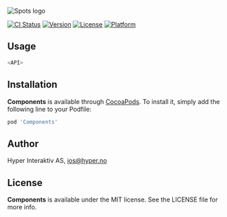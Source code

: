 ![Spots logo](https://raw.githubusercontent.com/hyperoslo/Spots/feature/logo/Images/logo_v2.png)

[![CI Status](http://img.shields.io/travis/hyperoslo/Components.svg?style=flat)](https://travis-ci.org/hyperoslo/Components)
[![Version](https://img.shields.io/cocoapods/v/Components.svg?style=flat)](http://cocoadocs.org/docsets/Components)
[![License](https://img.shields.io/cocoapods/l/Components.svg?style=flat)](http://cocoadocs.org/docsets/Components)
[![Platform](https://img.shields.io/cocoapods/p/Components.svg?style=flat)](http://cocoadocs.org/docsets/Components)

## Usage

```swift
<API>
```

## Installation

**Components** is available through [CocoaPods](http://cocoapods.org). To install
it, simply add the following line to your Podfile:

```ruby
pod 'Components'
```

## Author

Hyper Interaktiv AS, ios@hyper.no

## License

**Components** is available under the MIT license. See the LICENSE file for more info.
